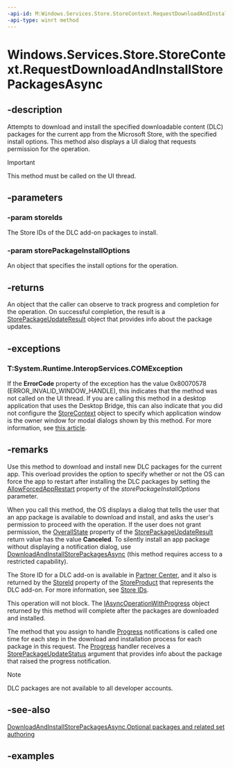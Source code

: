 ```yaml
---
-api-id: M:Windows.Services.Store.StoreContext.RequestDownloadAndInstallStorePackagesAsync(Windows.Foundation.Collections.IIterable{System.String},Windows.Services.Store.StorePackageInstallOptions)
-api-type: winrt method
---
```


<!-- Method syntax.
public IAsyncOperationWithProgress<StorePackageUpdateStatus> StoreContext.RequestDownloadAndInstallStorePackagesAsync(IIterable<String> storeIds, StorePackageInstallOptions storePackageInstallOptions)
-->

# Windows.Services.Store.StoreContext.RequestDownloadAndInstallStorePackagesAsync

## -description
Attempts to download and install the specified downloadable content (DLC) packages for the current app from the Microsoft Store, with the specified install options. This method also displays a UI dialog that requests permission for the operation.

> [!IMPORTANT]
> This method must be called on the UI thread.

## -parameters
### -param storeIds
The Store IDs of the DLC add-on packages to install.

### -param storePackageInstallOptions
An object that specifies the install options for the operation.

## -returns
An object that the caller can observe to track progress and completion for the operation. On successful completion, the result is a [StorePackageUpdateResult](storepackageupdateresult.md) object that provides info about the package updates.

## -exceptions
### T:System.Runtime.InteropServices.COMException

If the **ErrorCode** property of the exception has the value 0x80070578 (ERROR_INVALID_WINDOW_HANDLE), this indicates that the method was not called on the UI thread. If you are calling this method in a desktop application that uses the Desktop Bridge, this can also indicate that you did not configure the [StoreContext](storecontext.md) object to specify which application window is the owner window for modal dialogs shown by this method. For more information, see [this article](/windows/uwp/monetize/in-app-purchases-and-trials#desktop).

## -remarks
Use this method to download and install new DLC packages for the current app. This overload provides the option to specify whether or not the OS can force the app to restart after installing the DLC packages by setting the [AllowForcedAppRestart](storepackageinstalloptions_allowforcedapprestart.md) property of the *storePackageInstallOptions* parameter.

When you call this method, the OS displays a dialog that tells the user that an app package is available to download and install, and asks the user's permission to proceed with the operation. If the user does not grant permission, the [OverallState](storepackageupdateresult_overallstate.md) property of the [StorePackageUpdateResult](storepackageupdateresult.md) return value has the value **Canceled**. To silently install an app package without displaying a notification dialog, use [DownloadAndInstallStorePackagesAsync](storecontext_downloadandinstallstorepackagesasync_1940804668.md) (this method requires access to a restricted capability).

The Store ID for a DLC add-on is available in [Partner Center](https://partner.microsoft.com/dashboard), and it also is returned by the [StoreId](storeproduct_storeid.md) property of the [StoreProduct](storeproduct.md) that represents the DLC add-on. For more information, see [Store IDs](/windows/uwp/monetize/in-app-purchases-and-trials#store-ids).

This operation will not block. The [IAsyncOperationWithProgress](../windows.foundation/iasyncoperationwithprogress_2.md) object returned by this method will complete after the packages are downloaded and installed.

The method that you assign to handle [Progress](../windows.foundation/iasyncoperationwithprogress_2_progress.md) notifications is called one time for each step in the download and installation process for each package in this request. The [Progress](../windows.foundation/iasyncoperationwithprogress_2_progress.md) handler receives a [StorePackageUpdateStatus](storepackageupdatestatus.md) argument that provides info about the package that raised the progress notification.

> [!NOTE]
> DLC packages are not available to all developer accounts.

## -see-also
[DownloadAndInstallStorePackagesAsync](storecontext_downloadandinstallstorepackagesasync_1940804668.md),[Optional packages and related set authoring](/windows/uwp/packaging/optional-packages)

## -examples
